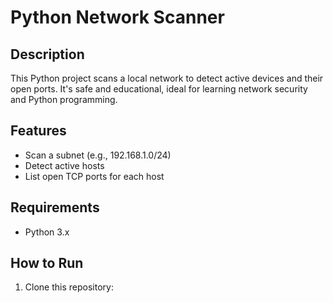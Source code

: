 # Python Network Scanner

## Description
This Python project scans a local network to detect active devices and their open ports. It's safe and educational, ideal for learning network security and Python programming.

## Features
- Scan a subnet (e.g., 192.168.1.0/24)
- Detect active hosts
- List open TCP ports for each host

## Requirements
- Python 3.x

## How to Run
1. Clone this repository:
